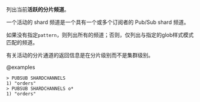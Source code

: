列出当前**活跃的分片频道**。

一个活动的 shard 频道是一个具有一个或多个订阅者的 Pub/Sub shard 频道。

如果没有指定`pattern`，则列出所有的频道；否则，仅列出与指定的glob样式模式匹配的频道。

有关活动的分片通道的返回信息是在分片级别而不是集群级别。

@examples

```
> PUBSUB SHARDCHANNELS
1) "orders"
> PUBSUB SHARDCHANNELS o*
1) "orders"
```
